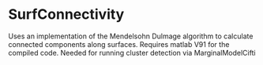 # SurfConnectivity

Uses an implementation of the Mendelsohn Dulmage algorithm to calculate connected components along surfaces. Requires matlab V91 for the compiled code. Needed for running cluster detection via MarginalModelCifti